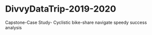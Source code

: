 # DivvyDataTrip-2019-2020
Capstone-Case Study- Cyclistic bike-share navigate speedy success analysis
